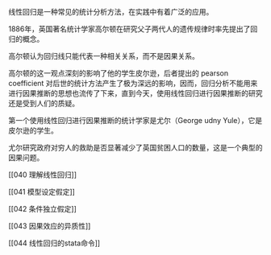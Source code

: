线性回归是一种常见的统计分析方法，在实践中有着广泛的应用。

1886年，英国著名统计学家高尔顿在研究父子两代人的遗传规律时率先提出了回归的概念。

高尔顿认为回归线只能代表一种相关关系，而不是因果关系。

高尔顿的这一观点深刻的影响了他的学生皮尔逊，后者提出的 pearson coefficient 对后世的统计方法产生了极为深远的影响，因而，回归分析不能用来进行因果推断的思想也流传了下来，直到今天，使用线性回归进行因果推断的研究还是受到人们的质疑。

第一个使用线性回归进行因果推断的统计学家是尤尔（George udny Yule），它是皮尔逊的学生。

尤尔研究政府对穷人的救助是否显著减少了英国贫困人口的数量，这是一个典型的因果问题。

[[040 理解线性回归]]

[[041 模型设定假定]]

[[042 条件独立假定]]

[[043 因果效应的异质性]]

[[044 线性回归的stata命令]]